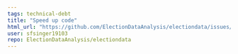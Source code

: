 ```yaml
---
tags: technical-debt
title: "Speed up code"
html_url: "https://github.com/ElectionDataAnalysis/electiondata/issues/722"
user: sfsinger19103
repo: ElectionDataAnalysis/electiondata
---
```


